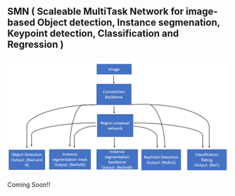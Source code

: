 ## SMN ( Scaleable MultiTask Network for image-based Object detection, Instance segmenation, Keypoint detection, Classification and Regression )
  <p align="center">
    <img src="figs/multitask.png" alt="animated" />
  </p>
Coming Soon!!
